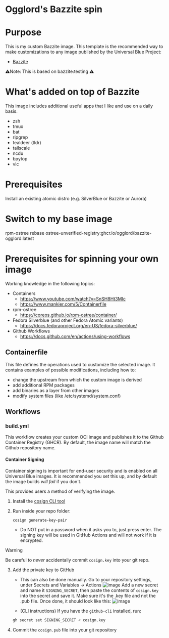 # Ogglord's Bazzite spin

# Purpose

This is my custom Bazzite image. This template is the recommended way to make customizations to any image published by the Universal Blue Project:
- [Bazzite](https://bazzite.gg/)


⚠️Note: This is based on bazzite:testing ⚠️

# What's added on top of Bazzite
This image includes additional useful apps that I like and use on a daily basis.
- zsh
- tmux
- bat
- ripgrep
- tealdeer (tldr)
- tailscale
- ncdu
- bpytop
- vlc


# Prerequisites

Install an existing atomic distro (e.g. SilverBlue or Bazzite or Aurora)

# Switch to my base image

rpm-ostree rebase ostree-unverified-registry:ghcr.io/ogglord/bazzite-ogglord:latest

# Prerequisites for spinning your own image
Working knowledge in the following topics:

- Containers
  - https://www.youtube.com/watch?v=SnSH8Ht3MIc
  - https://www.mankier.com/5/Containerfile
- rpm-ostree
  - https://coreos.github.io/rpm-ostree/container/
- Fedora Silverblue (and other Fedora Atomic variants)
  - https://docs.fedoraproject.org/en-US/fedora-silverblue/
- Github Workflows
  - https://docs.github.com/en/actions/using-workflows

## Containerfile

This file defines the operations used to customize the selected image. It contains examples of possible modifications, including how to:
- change the upstream from which the custom image is derived
- add additional RPM packages
- add binaries as a layer from other images
- modify system files (like /etc/systemd/system.conf)

## Workflows

### build.yml

This workflow creates your custom OCI image and publishes it to the Github Container Registry (GHCR). By default, the image name will match the Github repository name.

#### Container Signing

Container signing is important for end-user security and is enabled on all Universal Blue images. It is recommended you set this up, and by default the image builds *will fail* if you don't.

This provides users a method of verifying the image.

1. Install the [cosign CLI tool](https://edu.chainguard.dev/open-source/sigstore/cosign/how-to-install-cosign/#installing-cosign-with-the-cosign-binary)

2. Run inside your repo folder:

    ```bash
    cosign generate-key-pair
    ```

    
    - Do NOT put in a password when it asks you to, just press enter. The signing key will be used in GitHub Actions and will not work if it is encrypted.

> [!WARNING]
> Be careful to *never* accidentally commit `cosign.key` into your git repo.

3. Add the private key to GitHub

    - This can also be done manually. Go to your repository settings, under Secrets and Variables -> Actions
    ![image](https://user-images.githubusercontent.com/1264109/216735595-0ecf1b66-b9ee-439e-87d7-c8cc43c2110a.png)
    Add a new secret and name it `SIGNING_SECRET`, then paste the contents of `cosign.key` into the secret and save it. Make sure it's the .key file and not the .pub file. Once done, it should look like this:
    ![image](https://user-images.githubusercontent.com/1264109/216735690-2d19271f-cee2-45ac-a039-23e6a4c16b34.png)

    - (CLI instructions) If you have the `github-cli` installed, run:

    ```bash
    gh secret set SIGNING_SECRET < cosign.key
    ```

4. Commit the `cosign.pub` file into your git repository
